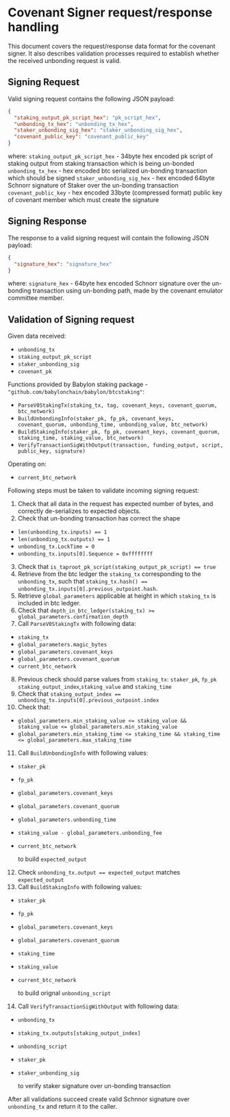 # Covenant Signer request/response handling

This document covers the request/response data format for the covenant signer.
It also describes validation processes required to establish
whether the received unbonding request is valid.

## Signing Request

Valid signing request contains the following JSON payload:

```json
{
  "staking_output_pk_script_hex": "pk_script_hex",
  "unbonding_tx_hex": "unbonding_tx_hex",
  "staker_unbonding_sig_hex": "staker_unbonding_sig_hex",
  "covenant_public_key": "covenant_public_key"
}
```

where:
`staking_output_pk_script_hex` - 34byte hex encoded pk script of staking output
from staking transaction which is being un-bonded
`unbonding_tx_hex` - hex encoded btc serialized un-bonding transaction which
should be signed
`staker_unbonding_sig_hex` - hex encoded 64byte Schnorr signature of Staker
over the un-bonding transaction
`covenant_public_key` - hex encoded 33byte (compressed format) public key
of covenant member which must create the signature

## Signing Response

The response to a valid signing request will contain the following JSON payload:

```json
{
  "signature_hex": "signature_hex"
}
```

where:
`signature_hex` - 64byte hex encoded Schnorr signature over the un-bonding
transaction using un-bonding path, made by the covenant emulator committee member.

## Validation of Signing request

Given data received:

- `unbonding_tx`
- `staking_output_pk_script`
- `staker_unbonding_sig`
- `covenant_pk`

Functions provided by Babylon staking package -
`"github.com/babylonchain/babylon/btcstaking"`:

- `ParseV0StakingTx(staking_tx, tag, covenant_keys, covenant_quorum, btc_network)`
- `BuildUnbondingInfo(staker_pk, fp_pk, covenant_keys, covenant_quorum, unbonding_time, unbonding_value, btc_network)`
- `BuildStakingInfo(staker_pk, fp_pk, covenant_keys, covenant_quorum, staking_time, staking_value, btc_network)`
- `VerifyTransactionSigWithOutput(transaction, funding_output, script, public_key, signature)`

Operating on:

- `current_btc_network`

Following steps must be taken to validate incoming signing request:

1. Check that all data in the request has expected number of bytes, and correctly
   de-serializes to expected objects.
2. Check that un-bonding transaction has correct the shape

- `len(unbonding_tx.inputs) == 1`
- `len(unbonding_tx.outputs) == 1`
- `unbonding_tx.LockTime = 0`
- `unbonding_tx.inputs[0].Sequence = 0xffffffff`

3. Check that `is_taproot_pk_script(staking_output_pk_script) == true`
4. Retrieve from the btc ledger the `staking_tx` corresponding to the `unbonding_tx`,
   such that `staking_tx.hash() == unbonding_tx.inputs[0].previous_outpoint.hash`.
5. Retrieve `global_parameters` applicable at height in which `staking_tx` is
   included in btc ledger.
6. Check that `depth_in_btc_ledger(staking_tx) >= global_parameters.confirmation_depth`
7. Call `ParseV0StakingTx` with following data:

- `staking_tx`
- `global_parameters.magic_bytes`
- `global_parameters.covenant_keys`
- `global_parameters.covenant_quorum`
- `current_btc_network`

8. Previous check should parse values from `staking_tx`: `staker_pk`, `fp_pk`
   `staking_output_index`,`staking_value` and `staking_time`
9. Check that `staking_output_index == unbonding_tx.inputs[0].previous_outpoint.index`
10. Check that:

- `global_parameters.min_staking_value <= staking_value && staking_value <= global_parameters.min_staking_value`
- `global_parameters.min_staking_time <= staking_time && staking_time <= global_parameters.max_staking_time`

11. Call `BuildUnbondingInfo` with following values:

- `staker_pk`
- `fp_pk`
- `global_parameters.covenant_keys`
- `global_parameters.covenant_quorum`
- `global_parameters.unbonding_time`
- `staking_value - global_parameters.unbonding_fee`
- `current_btc_network`

  to build `expected_output`

12. Check `unbonding_tx.output == expected_output` matches `expected_output`
13. Call `BuildStakingInfo` with following values:

- `staker_pk`
- `fp_pk`
- `global_parameters.covenant_keys`
- `global_parameters.covenant_quorum`
- `staking_time`
- `staking_value`
- `current_btc_network`

  to build orignal `unbonding_script`

14. Call `VerifyTransactionSigWithOutput` with following data:

- `unbonding_tx`
- `staking_tx.outputs[staking_output_index]`
- `unbonding_script`
- `staker_pk`
- `staker_unbonding_sig`

  to verify staker signature over un-bonding transaction

After all validations succeed create valid Schnnor signature over `unbonding_tx`
and return it to the caller.
